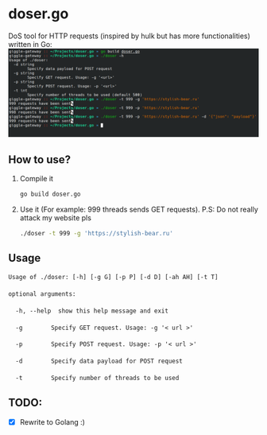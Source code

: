 # doser.go
DoS tool for HTTP requests (inspired by hulk but has more functionalities) written in Go:
![screenshot](./screenshot.png)

## How to use?
1. Compile it
   ```bash
   go build doser.go
   ```
2. Use it (For example: 999 threads sends GET requests). P.S: Do not really attack my website pls
   ```bash
   ./doser -t 999 -g 'https://stylish-bear.ru'
   ```


## Usage
```txt
Usage of ./doser: [-h] [-g G] [-p P] [-d D] [-ah AH] [-t T]

optional arguments:

  -h, --help  show this help message and exit
  
  -g        Specify GET request. Usage: -g '< url >'
  
  -p        Specify POST request. Usage: -p '< url >'
  
  -d        Specify data payload for POST request
  
  -t        Specify number of threads to be used
```

## TODO:
- [X] Rewrite to Golang :)
